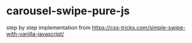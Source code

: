 # carousel-swipe-pure-js
step by step implementation from https://css-tricks.com/simple-swipe-with-vanilla-javascript/
